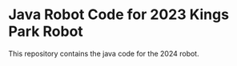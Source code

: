 # Java Robot Code for 2023 Kings Park Robot  

This repository contains the java code for the 2024 robot.


